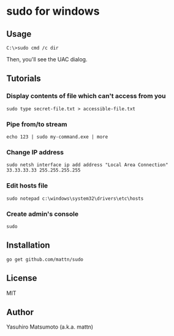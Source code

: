 # sudo for windows

## Usage

```
C:\>sudo cmd /c dir
```

Then, you'll see the UAC dialog.

## Tutorials

### Display contents of file which can't access from you

```
sudo type secret-file.txt > accessible-file.txt
```

### Pipe from/to stream

```
echo 123 | sudo my-command.exe | more
```

### Change IP address

```
sudo netsh interface ip add address "Local Area Connection" 33.33.33.33 255.255.255.255
```

### Edit hosts file

```
sudo notepad c:\windows\system32\drivers\etc\hosts
```

### Create admin's console

```
sudo
```

## Installation

```
go get github.com/mattn/sudo
```

## License

MIT

## Author

Yasuhiro Matsumoto (a.k.a. mattn)
